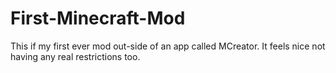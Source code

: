 # First-Minecraft-Mod

This if my first ever mod out-side of an app called MCreator. It feels nice not having any real restrictions too.
